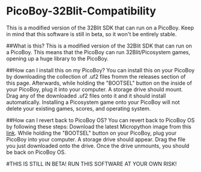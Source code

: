 # PicoBoy-32Blit-Compatibility
This is a modified version of the 32Blit SDK that can run on a PicoBoy. Keep in mind that this software is still in beta, so it won't be entirely stable.

##What is this?
This is a modified version of the 32Blit SDK that can run on a PicoBoy. This means that the PicoBoy can run 32Blit/Picosystem games, opening up a huge library to the PicoBoy. 

##How can I install this on my PicoBoy?
You can install this on your PicoBoy by downloading the collection of .uf2 files fromm the releases section of this page. Afterwards, while holding the "BOOTSEL" button on the inside of your PicoBoy, plug it into your computer. A storage drive should mount. Drag any of the downloaded .uf2 files onto it and it should install automatically. Installing a Picosystem game onto your PicoBoy will not delete your existing games, scores, and operating system.

##How can I revert back to PicoBoy OS?
You can revert back to PicoBoy OS by following these steps: Download the latest Micropython image from this [link]([url](https://micropython.org/download/rp2-pico/)). While holding the "BOOTSEL" button on your PicoBoy, plug your PicoBoy into your computer. A storage drive should appear. Drag the file you just downloaded onto the drive. Once the drive unmounts, you should be back on PicoBoy OS.

#THIS IS STILL IN BETA! RUN THIS SOFTWARE AT YOUR OWN RISK!
